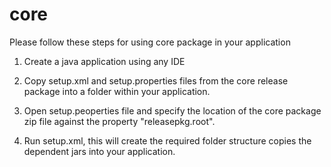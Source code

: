 # core

Please follow these steps for using core package in your application
 
1. Create a java application using any IDE

2. Copy setup.xml and setup.properties files from the core release package into a folder within your application.

3. Open setup.peoperties file and specify the location of the core package zip file against the property "releasepkg.root".

4. Run setup.xml, this will create the required folder structure copies the dependent jars into your application.